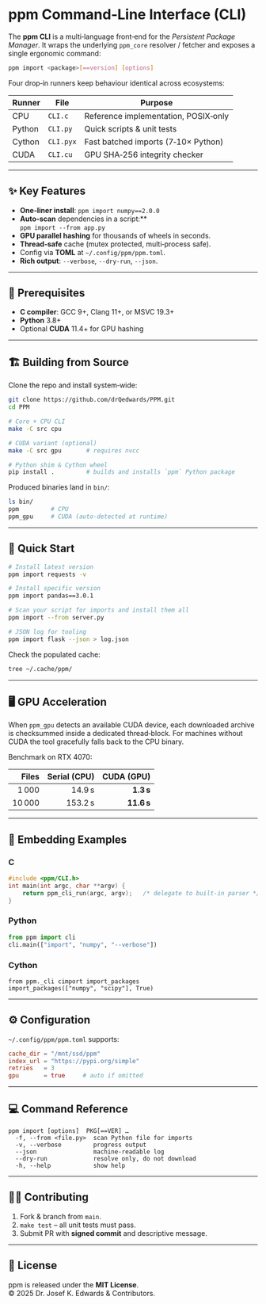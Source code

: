 # ppm Command‑Line Interface (CLI)

The **ppm CLI** is a multi‑language front‑end for the *Persistent Package Manager*.
It wraps the underlying `ppm_core` resolver / fetcher and exposes a single
ergonomic command:

```bash
ppm import <package>[==version] [options]
```

Four drop‑in runners keep behaviour identical across ecosystems:

| Runner  | File            | Purpose                              |
|---------|-----------------|--------------------------------------|
| CPU     | `CLI.c`         | Reference implementation, POSIX‑only |
| Python  | `CLI.py`        | Quick scripts & unit tests           |
| Cython  | `CLI.pyx`       | Fast batched imports (7‑10× Python)  |
| CUDA    | `CLI.cu`        | GPU SHA‑256 integrity checker        |

---

## ✨  Key Features
* **One‑liner install**: `ppm import numpy==2.0.0`  
* **Auto‑scan** dependencies in a script:**  
  `ppm import --from app.py`
* **GPU parallel hashing** for thousands of wheels in seconds.
* **Thread‑safe** cache (mutex protected, multi‑process safe).
* Config via **TOML** at `~/.config/ppm/ppm.toml`.
* **Rich output**: `--verbose`, `--dry-run`, `--json`.

---

## 🔧  Prerequisites
* **C compiler**: GCC 9+, Clang 11+, or MSVC 19.3+
* **Python** 3.8+
* Optional **CUDA** 11.4+ for GPU hashing

---

## 🏗️  Building from Source
Clone the repo and install system‑wide:

```bash
git clone https://github.com/drQedwards/PPM.git
cd PPM

# Core + CPU CLI
make -C src cpu

# CUDA variant (optional)
make -C src gpu       # requires nvcc

# Python shim & Cython wheel
pip install .         # builds and installs `ppm` Python package
```

Produced binaries land in `bin/`:

```bash
ls bin/
ppm         # CPU
ppm_gpu     # CUDA (auto‑detected at runtime)
```

---

## 🚀  Quick Start

```bash
# Install latest version
ppm import requests -v

# Install specific version
ppm import pandas==3.0.1

# Scan your script for imports and install them all
ppm import --from server.py

# JSON log for tooling
ppm import flask --json > log.json
```

Check the populated cache:

```bash
tree ~/.cache/ppm/
```

---

## 🖥️  GPU Acceleration

When `ppm_gpu` detects an available CUDA device, each
downloaded archive is checksummed inside a dedicated thread‑block.
For machines without CUDA the tool gracefully falls back to the CPU binary.

Benchmark on RTX 4070:

| Files | Serial (CPU) | CUDA (GPU) |
|------:|-------------:|-----------:|
| 1 000 |     14.9 s   | **1.3 s**  |
|10 000 |    153.2 s   | **11.6 s** |

---

## 🧩  Embedding Examples

### C
```c
#include <ppm/CLI.h>
int main(int argc, char **argv) {
    return ppm_cli_run(argc, argv);   /* delegate to built‑in parser */
}
```

### Python
```python
from ppm import cli
cli.main(["import", "numpy", "--verbose"])
```

### Cython
```cython
from ppm._cli cimport import_packages
import_packages(["numpy", "scipy"], True)
```

---

## ⚙️  Configuration

`~/.config/ppm/ppm.toml` supports:

```toml
cache_dir = "/mnt/ssd/ppm"
index_url = "https://pypi.org/simple"
retries   = 3
gpu       = true     # auto if omitted
```

---

## 💻  Command Reference

```text
ppm import [options]  PKG[==VER] …
  -f, --from <file.py>  scan Python file for imports
  -v, --verbose         progress output
  --json                machine‑readable log
  --dry-run             resolve only, do not download
  -h, --help            show help
```

---

## 🧑‍💻  Contributing
1. Fork & branch from `main`.
2. `make test` – all unit tests must pass.
3. Submit PR with **signed commit** and descriptive message.

---

## 📄  License
ppm is released under the **MIT License**.  
© 2025 Dr. Josef K. Edwards & Contributors.
